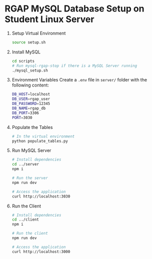 # RGAP MySQL Database Setup on Student Linux Server

1. Setup Virtual Environment
    ```bash
    source setup.sh
    ```

2. Install MySQL
    ```bash
    cd scripts
    # Run mysql-rgap-stop if there is a MySQL Server running
    ./mysql_setup.sh
    ```

3. Environment Variables
    Create a `.env` file in `server/` folder with the following content:
    ```bash
    DB_HOST=localhost
    DB_USER=rgap_user
    DB_PASSWORD=12345
    DB_NAME=rgap_db
    DB_PORT=3306
    PORT=3030
    ```

4. Populate the Tables
    ```bash
    # In the virtual environment
    python populate_tables.py
    ```

5. Run MySQL Server
    ```bash
    # Install dependencies
    cd ../server
    npm i

    # Run the server
    npm run dev

    # Access the application 
    curl http://localhost:3030
    ```

6. Run the Client
    ```bash
    # Install dependencies
    cd ../client
    npm i

    # Run the client
    npm run dev

    # Access the application
    curl http://localhost:3000
    ```
